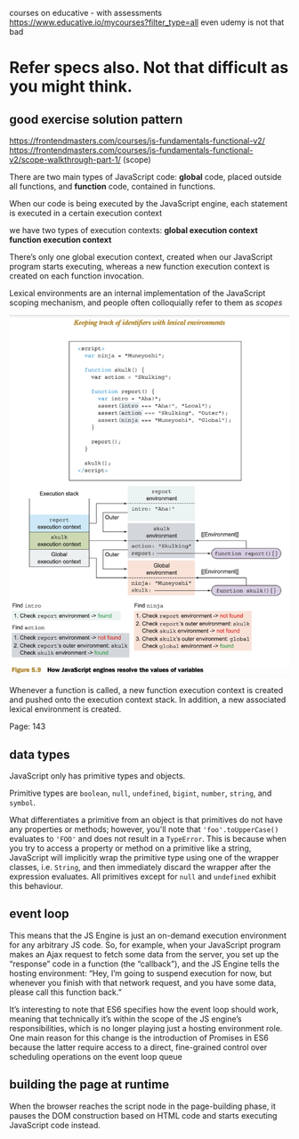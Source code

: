 courses on educative - with assessments
https://www.educative.io/mycourses?filter_type=all
even udemy is not that bad

# Refer specs also. Not that difficult as you might think.

## good exercise solution pattern

https://frontendmasters.com/courses/js-fundamentals-functional-v2/
https://frontendmasters.com/courses/js-fundamentals-functional-v2/scope-walkthrough-part-1/ (scope)

There are two main types of JavaScript code:
**global** code, placed outside all functions, and
**function** code, contained in functions.

When our code is being executed by the JavaScript engine, each statement is executed in a certain execution context

we have two types of execution contexts:
**global execution context**
**function execution context**

There’s only one global execution context, created when our JavaScript program starts executing,
whereas a new function execution context is created on each function invocation.

Lexical environments are an internal implementation of the JavaScript scoping mechanism, and people often colloquially refer to them as _scopes_

![Lexical Environment](lexical.png)

Whenever a function is called, a new function execution context is created and pushed onto the execution context stack. In addition, a new associated lexical environment is created.

Page: 143

## data types

JavaScript only has primitive types and objects.

Primitive types are `boolean`, `null`, `undefined`, `bigint`, `number`, `string`, and `symbol`.

What differentiates a primitive from an object is that primitives do not have any properties or methods; however, you'll note that `'foo'.toUpperCase()` evaluates to `'FOO'` and does not result in a `TypeError`. This is because when you try to access a property or method on a primitive like a string, JavaScript will implicitly wrap the primitive type using one of the wrapper classes, i.e. `String`, and then immediately discard the wrapper after the expression evaluates. All primitives except for `null` and `undefined` exhibit this behaviour.

## event loop

This means that the JS Engine is just an on-demand execution environment for any arbitrary JS code.
So, for example, when your JavaScript program makes an Ajax request to fetch some data from the server, you set up the “response” code in a function (the “callback”), and the JS Engine tells the hosting environment:
“Hey, I’m going to suspend execution for now, but whenever you finish with that network request, and you have some data, please call this function back.”

It’s interesting to note that ES6 specifies how the event loop should work, meaning that technically it’s within the scope of the JS engine’s responsibilities, which is no longer playing just a hosting environment role. One main reason for this change is the introduction of Promises in ES6 because the latter require access to a direct, fine-grained control over scheduling operations on the event loop queue

## building the page at runtime

When the browser reaches the script node in the page-building phase, it pauses the DOM construction based on HTML code and starts executing JavaScript code instead.
